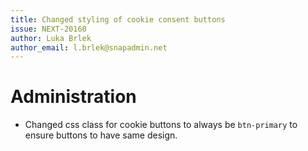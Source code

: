 ```yaml
---
title: Changed styling of cookie consent buttons
issue: NEXT-20160
author: Luka Brlek
author_email: l.brlek@snapadmin.net
---
```

# Administration
* Changed css class for cookie buttons to always be `btn-primary` to ensure buttons to have same design.
